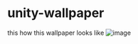﻿# unity-wallpaper





this how this wallpaper looks like 
![image](https://github.com/user-attachments/assets/cd9ccc83-604b-4d4f-971f-e5cbffee1885)
